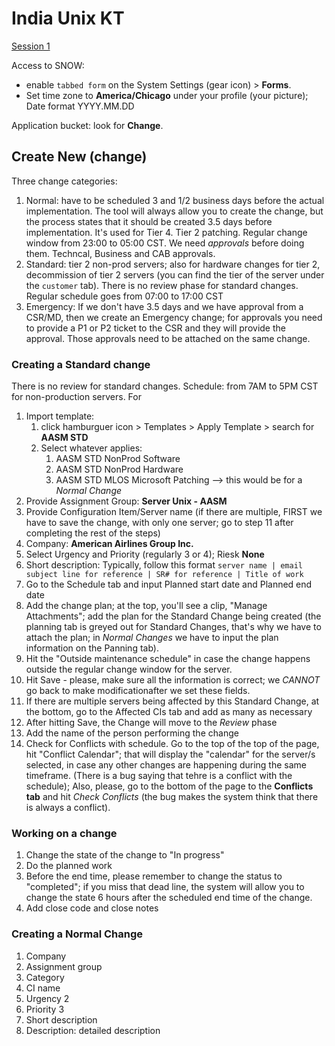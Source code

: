 # India Unix KT

[Session 1](https://web.microsoftstream.com/video/24f2f96d-b577-4143-8237-9f45771612c3)

Access to SNOW:

- enable `tabbed form` on the System Settings (gear icon) > **Forms**. 
- Set time zone to **America/Chicago** under your profile (your picture); Date format YYYY.MM.DD

Application bucket: look for **Change**.

## Create New (change)

Three change categories:

1. Normal: have to be scheduled 3 and 1/2 business days before the actual implementation. The tool will always allow you to create the change, but the process states that it should be created 3.5 days before implementation. It's used for Tier 4. Tier 2 patching. Regular change window from 23:00 to 05:00 CST. We need _approvals_ before doing them. Techncal, Business and CAB approvals.
2. Standard: tier 2 non-prod servers; also for hardware changes for tier 2, decommission of tier 2 servers (you can find the tier of the server under the `customer` tab). There is no review phase for standard changes. Regular schedule goes from 07:00 to 17:00 CST
3. Emergency: If we don't have 3.5 days and we have approval from a CSR/MD, then we create an Emergency change; for approvals you need to provide a P1 or P2 ticket to the CSR and they will provide the approval. Those approvals need to be attached on the same change.

### Creating a Standard change

There is no review for standard changes. Schedule: from 7AM to 5PM CST for non-production servers. For

1. Import template:
   1. click hamburguer icon > Templates > Apply Template > search for **AASM STD**
   2. Select whatever applies:
      1. AASM STD NonProd Software
      2. AASM STD NonProd Hardware
      3. AASM STD MLOS Microsoft Patching --> this would be for a _Normal Change_
2. Provide Assignment Group: **Server Unix - AASM**
3. Provide Configuration Item/Server name (if there are multiple, FIRST we have to save the change, with only one server; go to step 11 after completing the rest of the steps)
4. Company: **American Airlines Group Inc.**
5. Select Urgency and Priority (regularly 3 or 4); Riesk **None**
6. Short description: Typically, follow this format `server name | email subject line for reference | SR# for reference | Title of work`
7. Go to the Schedule tab and input Planned start date and Planned end date
8. Add the change plan; at the top, you'll see a clip, "Manage Attachments"; add the plan for the Standard Change being created (the planning tab is greyed out for Standard Changes, that's why we have to attach the plan; in _Normal Changes_ we have to input the plan information on the Panning tab).
9. Hit the "Outside maintenance schedule" in case the change happens outside the regular change window for the server.
10. Hit Save - please, make sure all the information is correct; we _CANNOT_ go back to make modificationafter we set these fields.
11. If there are multiple servers being affected by this Standard Change, at the bottom, go to the Affected CIs tab and add as many as necessary
12. After hitting Save, the Change will move to the _Review_ phase
13. Add the name of the person performing the change
14. Check for Conflicts with schedule. Go to the top of the top of the page, hit "Conflict Calendar"; that will display the "calendar" for the server/s selected, in case any other changes are happening during the same timeframe. (There is a bug saying that tehre is a conflict with the schedule); Also, please, go to the bottom of the page to the **Conflicts tab** and hit _Check Conflicts_ (the bug makes the system think that there is always a conflict).

### Working on a change

1. Change the state of the change to "In progress"
2. Do the planned work
3. Before the end time, please remember to change the status to "completed"; if you miss that dead line, the system will allow you to change the state 6 hours after the scheduled end time of the change.
4. Add close code and close notes

### Creating a Normal Change

1. Company
2. Assignment group
3. Category
4. CI name
5. Urgency 2
6. Priority 3
7. Short description
8. Description: detailed description